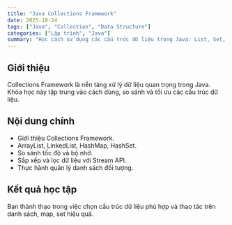 ```yaml
---
title: "Java Collections Framework"
date: 2025-10-24
tags: ["Java", "Collection", "Data Structure"]
categories: ["Lập trình", "Java"]
summary: "Học cách sử dụng các cấu trúc dữ liệu trong Java: List, Set, Map, Queue."
---
```


## Giới thiệu
Collections Framework là nền tảng xử lý dữ liệu quan trọng trong Java. Khóa học này tập trung vào cách dùng, so sánh và tối ưu các cấu trúc dữ liệu.

## Nội dung chính
- Giới thiệu Collections Framework.
- ArrayList, LinkedList, HashMap, HashSet.
- So sánh tốc độ và bộ nhớ.
- Sắp xếp và lọc dữ liệu với Stream API.
- Thực hành quản lý danh sách đối tượng.

## Kết quả học tập
Bạn thành thạo trong việc chọn cấu trúc dữ liệu phù hợp và thao tác trên danh sách, map, set hiệu quả.
